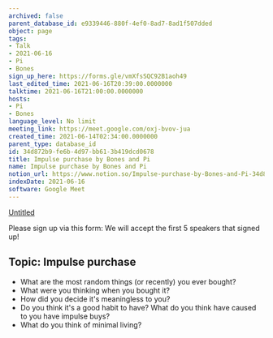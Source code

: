 ```yaml
---
archived: false
parent_database_id: e9339446-880f-4ef0-8ad7-8ad1f507dded
object: page
tags:
- Talk
- 2021-06-16
- Pi
- Bones
sign_up_here: https://forms.gle/vmXfsSQC92B1aoh49
last_edited_time: 2021-06-16T20:39:00.0000000
talktime: 2021-06-16T21:00:00.0000000
hosts:
- Pi
- Bones
language_level: No limit
meeting_link: https://meet.google.com/oxj-bvov-jua
created_time: 2021-06-14T02:34:00.0000000
parent_type: database_id
id: 34d872b9-fe6b-4d97-bb61-3b419dcd0678
title: Impulse purchase by Bones and Pi
name: Impulse purchase by Bones and Pi
notion_url: https://www.notion.so/Impulse-purchase-by-Bones-and-Pi-34d872b9fe6b4d97bb613b419dcd0678
indexDate: 2021-06-16
software: Google Meet
---
```


[Untitled](https://www.notion.so/cd877e06ad7149f69157f2c71bad5cca)   

Please sign up via this form:
We will accept the first  5 speakers  that signed up! 


## Topic: Impulse purchase

   - What are the most random things (or recently) you ever bought?
   - What were you thinking when you bought it?
   - How did you decide it's meaningless to you?
   - Do you think it's a good habit to have? What do you think have caused to you have impulse buys?
   - What do you think of minimal living?




